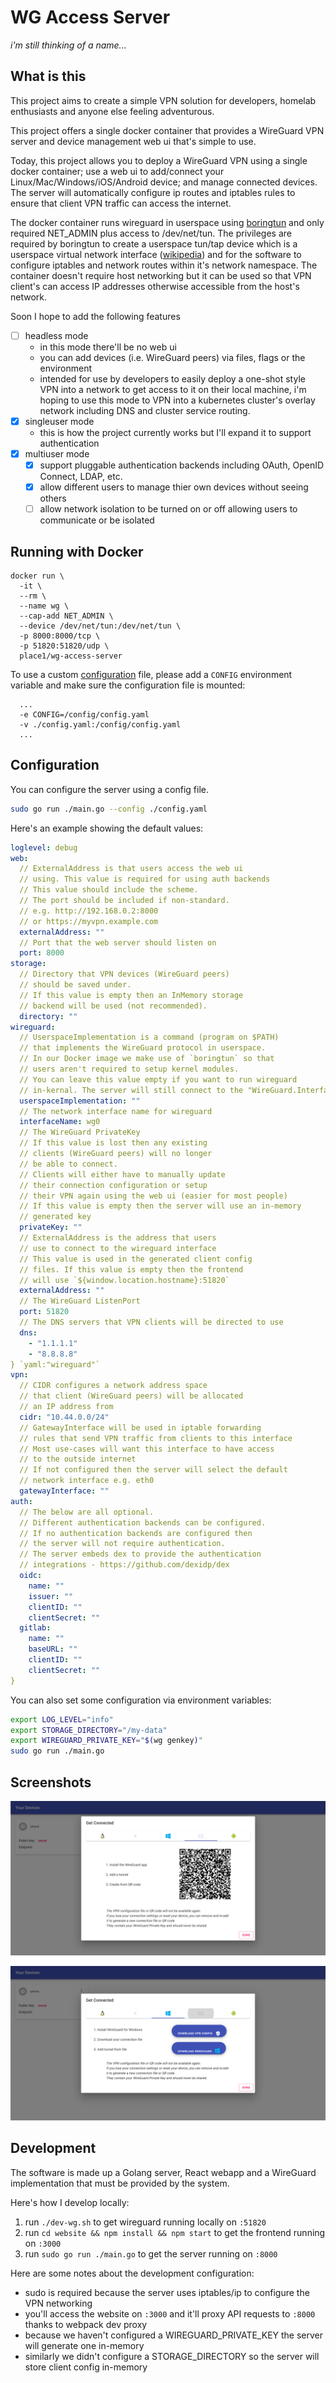 # WG Access Server

_i'm still thinking of a name..._

## What is this

This project aims to create a simple VPN solution for developers,
homelab enthusiasts and anyone else feeling adventurous.

This project offers a single docker container that provides a WireGuard
VPN server and device management web ui that's simple to use.

Today, this project allows you to deploy a WireGuard VPN using a single
docker container; use a web ui to add/connect your Linux/Mac/Windows/iOS/Android
device; and manage connected devices. The server will automatically
configure ip routes and iptables rules to ensure that client VPN traffic
can access the internet.

The docker container runs wireguard in userspace using [boringtun](https://github.com/cloudflare/boringtun)
and only required NET_ADMIN plus access to /dev/net/tun.
The privileges are required by boringtun to create a userspace tun/tap device
which is a userspace virtual network interface ([wikipedia](https://en.wikipedia.org/wiki/TUN/TAP))
and for the software to configure iptables and network routes within it's network
namespace. The container doesn't require host networking but it can be used so that
VPN client's can access IP addresses otherwise accessible from the host's network.

Soon I hope to add the following features

- [ ] headless mode
  * in this mode there'll be no web ui
  * you can add devices (i.e. WireGuard peers) via files, flags or the environment
  * intended for use by developers to easily deploy a one-shot style
    VPN into a network to get access to it on their local machine,
    i'm hoping to use this mode to VPN into a kubernetes cluster's
    overlay network including DNS and cluster service routing.
- [x] singleuser mode
  * this is how the project currently works but I'll expand it to support authentication
- [x] multiuser mode
  - [x] support pluggable authentication backends including OAuth, OpenID Connect, LDAP, etc.
  - [x] allow different users to manage thier own devices without seeing others
  - [ ] allow network isolation to be turned on or off allowing users to communicate or be isolated

## Running with Docker

```
docker run \
  -it \
  --rm \
  --name wg \
  --cap-add NET_ADMIN \
  --device /dev/net/tun:/dev/net/tun \
  -p 8000:8000/tcp \
  -p 51820:51820/udp \
  place1/wg-access-server
```

To use a custom [configuration](#configuration) file, please add a `CONFIG` environment variable and make sure the configuration file is mounted:
```
  ...
  -e CONFIG=/config/config.yaml
  -v ./config.yaml:/config/config.yaml
  ...
```

## Configuration

You can configure the server using a config file.

```bash
sudo go run ./main.go --config ./config.yaml
```

Here's an example showing the default values:

```yaml
loglevel: debug
web:
  // ExternalAddress is that users access the web ui
  // using. This value is required for using auth backends
  // This value should include the scheme.
  // The port should be included if non-standard.
  // e.g. http://192.168.0.2:8000
  // or https://myvpn.example.com
  externalAddress: ""
  // Port that the web server should listen on
  port: 8000
storage:
  // Directory that VPN devices (WireGuard peers)
  // should be saved under.
  // If this value is empty then an InMemory storage
  // backend will be used (not recommended).
  directory: ""
wireguard:
  // UserspaceImplementation is a command (program on $PATH)
  // that implements the WireGuard protocol in userspace.
  // In our Docker image we make use of `boringtun` so that
  // users aren't required to setup kernel modules.
  // You can leave this value empty if you want to run wireguard
  // in-kernal. The server will still connect to the "WireGuard.InterfaceName"
  userspaceImplementation: ""
  // The network interface name for wireguard
  interfaceName: wg0
  // The WireGuard PrivateKey
  // If this value is lost then any existing
  // clients (WireGuard peers) will no longer
  // be able to connect.
  // Clients will either have to manually update
  // their connection configuration or setup
  // their VPN again using the web ui (easier for most people)
  // If this value is empty then the server will use an in-memory
  // generated key
  privateKey: ""
  // ExternalAddress is the address that users
  // use to connect to the wireguard interface
  // This value is used in the generated client config
  // files. If this value is empty then the frontend
  // will use `${window.location.hostname}:51820`
  externalAddress: ""
  // The WireGuard ListenPort
  port: 51820
  // The DNS servers that VPN clients will be directed to use
  dns:
    - "1.1.1.1"
    - "8.8.8.8"
} `yaml:"wireguard"`
vpn:
  // CIDR configures a network address space
  // that client (WireGuard peers) will be allocated
  // an IP address from
  cidr: "10.44.0.0/24"
  // GatewayInterface will be used in iptable forwarding
  // rules that send VPN traffic from clients to this interface
  // Most use-cases will want this interface to have access
  // to the outside internet
  // If not configured then the server will select the default
  // network interface e.g. eth0
  gatewayInterface: ""
auth:
  // The below are all optional.
  // Different authentication backends can be configured.
  // If no authentication backends are configured then
  // the server will not require authentication.
  // The server embeds dex to provide the authentication
  // integrations - https://github.com/dexidp/dex
  oidc:
    name: ""
    issuer: ""
    clientID: ""
    clientSecret: ""
  gitlab:
    name: ""
    baseURL: ""
    clientID: ""
    clientSecret: ""
}
```

You can also set some configuration via environment variables:

```bash
export LOG_LEVEL="info"
export STORAGE_DIRECTORY="/my-data"
export WIREGUARD_PRIVATE_KEY="$(wg genkey)"
sudo go run ./main.go
```

## Screenshots

![IOS Connection Dialog](./screenshots/get-connected-ios.png)

![Windows Connection Dialog](./screenshots/get-connected-windows.png)

## Development

The software is made up a Golang server, React webapp and a WireGuard
implementation that must be provided by the system.

Here's how I develop locally:

1. run `./dev-wg.sh` to get wireguard running locally on `:51820`
2. run `cd website && npm install && npm start` to get the frontend running on `:3000`
3. run `sudo go run ./main.go` to get the server running on `:8000`

Here are some notes about the development configuration:

- sudo is required because the server uses iptables/ip to configure the VPN networking
- you'll access the website on `:3000` and it'll proxy API requests to `:8000` thanks to webpack dev proxy
- because we haven't configured a WIREGUARD_PRIVATE_KEY the server will generate one in-memory
- similarly we didn't configure a STORAGE_DIRECTORY so the server will store client config in-memory
